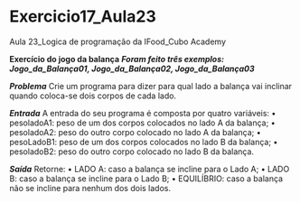 # Exercicio17_Aula23
Aula 23_Logica de programação da IFood_Cubo Academy

**Exercício do jogo da balança**
***Foram feito três exemplos: Jogo_da_Balança01, Jogo_da_Balança02, Jogo_da_Balança03***

***Problema***
    Crie um programa para dizer para qual lado a balança vai inclinar quando coloca-se dois corpos de cada lado.

***Entrada***
    A entrada do seu programa é composta por quatro variáveis:
    • pesoladoA1: peso de um dos corpos colocados no lado A da balança;
    • pesoladoA2: peso do outro corpo colocado no lado A da balança;
    • pesoLadoB1: peso de um dos corpos colocados no lado B da balança;
    • pesoladoB2: peso do outro corpo colocado no lado B da balança.


***Saída***
    Retorne:
    • LADO A: caso a balança se incline para o Lado A;
    • LADO B: caso a balança se incline para o Lado B;
    • EQUILÍBRIO: caso a balança não se incline para nenhum dos dois lados. 